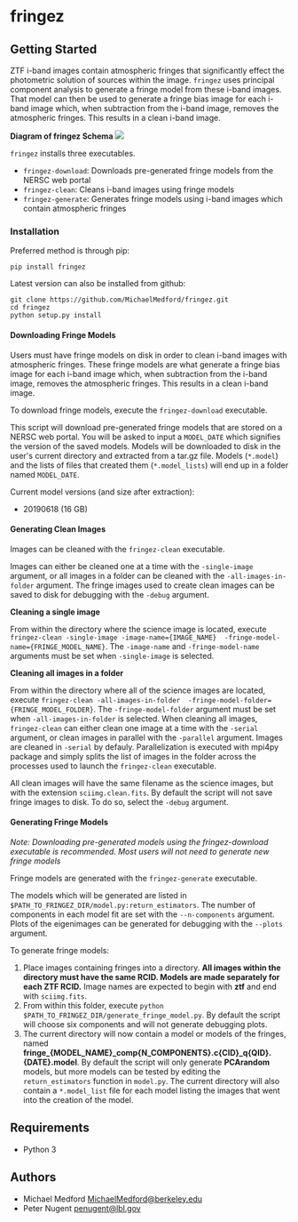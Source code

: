 # fringez

## Getting Started

ZTF i-band images contain atmospheric fringes that significantly effect the 
photometric solution of sources within the image. ```fringez``` uses principal 
component analysis to generate a fringe model from these i-band images. That 
model can then be used to generate a fringe bias image for each i-band image
which, when subtraction from the i-band image, removes the atmospheric fringes.
This results in a clean i-band image.  

**Diagram of fringez Schema**
![](frinez_diagram.jpeg)

```fringez``` installs three executables.

- ```fringez-download```: Downloads pre-generated fringe models from the NERSC 
web portal
- ```fringez-clean```: Cleans i-band images using fringe models
- ```fringez-generate```: Generates fringe models using i-band images which 
contain atmospheric fringes

### Installation

Preferred method is through pip:

```
pip install fringez
```

Latest version can also be installed from github:
```
git clone https://github.com/MichaelMedford/fringez.git
cd fringez
python setup.py install
```

#### Downloading Fringe Models
Users must have fringe models on disk in order to clean i-band images with 
atmospheric fringes. These fringe models are what generate a fringe bias 
image for each i-band image which, when subtraction from the i-band image, 
removes the atmospheric fringes. This results in a clean i-band image.  

To download fringe models, execute the ```fringez-download``` executable.

This script will download pre-generated fringe models that are stored on 
a NERSC web portal.  You will be asked to input a ```MODEL_DATE``` 
which signifies the version of the saved models. Models will be downloaded to 
disk in the user's current directory and extracted from a tar.gz file. Models 
(```*.model```) and the lists of files that created them (```*.model_lists```) 
will end up in a folder named ```MODEL_DATE```.

Current model versions (and size after extraction):
* 20190618 (16 GB)

#### Generating Clean Images
Images can be cleaned with the ```fringez-clean``` executable.

Images can either be cleaned one at a time with the ```-single-image``` 
argument, or all images in a folder can be cleaned with the 
```-all-images-in-folder``` argument. The fringe images used to create clean 
images can be saved to disk for debugging with the ```-debug``` argument.

**Cleaning a single image**

From within the directory where the science image is located, 
execute ```fringez-clean -single-image -image-name={IMAGE_NAME} 
-fringe-model-name={FRINGE_MODEL_NAME}```. The ```-image-name``` and 
```-fringe-model-name``` arguments must be set when ```-single-image``` is 
selected.  

**Cleaning all images in a folder**

From within the directory where all of the science images are located, 
execute ```fringez-clean -all-images-in-folder 
-fringe-model-folder={FRINGE_MODEL_FOLDER}```. The ```-fringe-model-folder``` 
argument must be set when ```-all-images-in-folder``` is selected. When 
cleaning all images, ```fringez-clean``` can either clean one image at a time 
with the ```-serial``` argument, or clean images in parallel with the 
```-parallel``` argument. Images are cleaned in ```-serial``` by defauly. 
Parallelization is executed with mpi4py package and simply splits the list of 
images in the folder across the processes used to launch the 
```fringez-clean``` executable.

All clean images will have the same filename as the science images, but 
with the extension ```sciimg.clean.fits```. By default the script will not 
save fringe images to disk. To do so, select the ```-debug``` argument.

#### Generating Fringe Models
*Note: Downloading pre-generated models using the fringez-download executable 
is recommended. Most users will not need to generate new fringe models*

Fringe models are generated with the ```fringez-generate``` executable.

The models which will be generated are listed in 
```$PATH_TO_FRINGEZ_DIR/model.py:return_estimators```. 
The number of components in each model fit are set with the 
```--n-components``` argument. Plots of the eigenimages can be generated for 
debugging with the ```--plots``` argument.
 
To generate fringe models:

1) Place images containing fringes into a directory. **All images within the 
directory must have the same RCID. Models are made separately for each ZTF 
RCID.** Image names are expected to begin with **ztf** and end with 
```sciimg.fits```. 
2) From within this folder, execute ```python 
$PATH_TO_FRINGEZ_DIR/generate_fringe_model.py```. By default the script will 
choose six components and will not generate debugging plots. 
3) The current directory will now contain a model or models of the fringes, 
named **fringe\_{MODEL_NAME}\_comp{N_COMPONENTS}.c{CID}\_q{QID}.{DATE}.model**. 
By default the script will only generate **PCArandom** models, but more models 
can be tested by editing the ```return_estimators``` function in 
```model.py```. The current directory will also contain a ```*.model_list``` 
file for each model listing the images that went into the creation of the 
model.

## Requirements
* Python 3

## Authors

* Michael Medford <MichaelMedford@berkeley.edu>
* Peter Nugent <penugent@lbl.gov>
